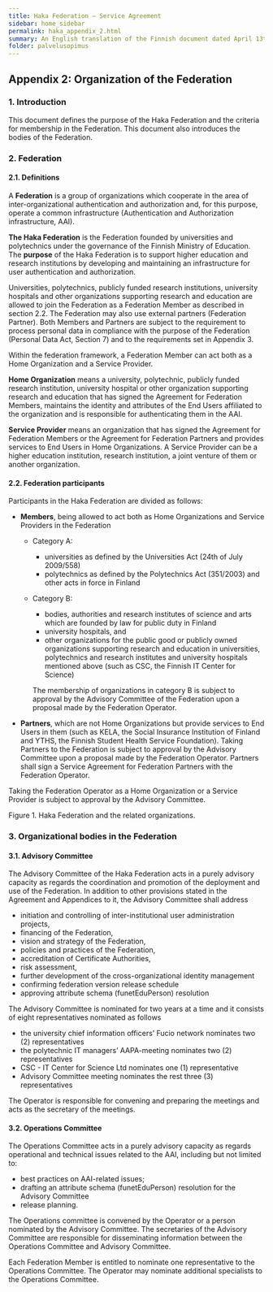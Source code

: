 ```yaml
---
title: Haka Federation – Service Agreement
sidebar: home_sidebar
permalink: haka_appendix_2.html
summary: An English translation of the Finnish document dated April 13th 2011
folder: palvelusopimus
---
```


## Appendix 2: Organization of the Federation

### 1. Introduction

This document defines the purpose of the Haka Federation and the criteria for membership in the Federation. This document also introduces the bodies of the Federation.

### 2. Federation

#### 2.1. Definitions

A **Federation** is a group of organizations which cooperate in the area of inter-organizational authentication and authorization and, for this purpose, operate a common infrastructure (Authentication and Authorization infrastructure, AAI).

**The Haka Federation** is the Federation founded by universities and polytechnics under the governance of the Finnish Ministry of Education. The **purpose** of the Haka Federation is to support higher education and research institutions by developing and maintaining an infrastructure for user authentication and authorization.

Universities, polytechnics, publicly funded research institutions, university hospitals and other organizations supporting research and education are allowed to join the Federation as a Federation Member as described in section 2.2. The Federation may also use external partners (Federation Partner). Both Members and Partners are subject to the requirement to process personal data in compliance with the purpose of the Federation (Personal Data Act, Section 7) and to the requirements set in Appendix 3.

Within the federation framework, a Federation Member can act both as a Home Organization and a Service Provider.

**Home Organization** means a university, polytechnic, publicly funded research institution, university hospital or other organization supporting research and education that has signed the Agreement for Federation Members, maintains the identity and attributes of the End Users affiliated to the organization and is responsible for authenticating them in the AAI.

**Service Provider** means an organization that has signed the Agreement for Federation Members or the Agreement for Federation Partners and provides services to End Users in Home Organizations. A Service Provider can be a higher education institution, research institution, a joint venture of them or another organization.

#### 2.2. Federation participants

Participants in the Haka Federation are divided as follows:

- **Members**, being allowed to act both as Home Organizations and Service Providers in the Federation
  * Category A:
	- universities as defined by the Universities Act (24th of  July 2009/558)
	- polytechnics as defined by the Polytechnics Act (351/2003) and other acts in force in Finland
  * Category B:
	- bodies, authorities and research institutes of science and arts which are founded by law for public duty in Finland 
	- university hospitals, and
	- other organizations for the public good or publicly owned organizations supporting research and education in universities, polytechnics and research institutes and university hospitals mentioned above (such as CSC, the Finnish IT Center for Science)

    The membership of organizations in category B is subject to approval by the Advisory Committee of the Federation upon a proposal made by the Federation Operator.

- **Partners**, which are not Home Organizations but provide services to End Users in them (such as KELA, the Social Insurance Institution of Finland and YTHS, the Finnish Student Health Service Foundation). Taking Partners to the Federation is subject to approval by the Advisory Committee upon a proposal made by the Federation Operator. Partners shall sign a Service Agreement for Federation Partners with the Federation Operator.

Taking the Federation Operator as a Home Organization or a Service Provider is subject to approval by the Advisory Committee.


Figure 1. Haka Federation and the related organizations.

### 3. Organizational bodies in the Federation

#### 3.1. Advisory Committee

The Advisory Committee of the Haka Federation acts in a purely advisory capacity as regards the coordination and promotion of the deployment and use of the Federation. In addition to other provisions stated in the Agreement and Appendices to it, the Advisory Committee shall address

- initiation and controlling of inter-institutional user administration projects,
- financing of the Federation,
- vision and strategy of the Federation,
- policies and practices of the Federation,
- accreditation of Certificate Authorities,
- risk assessment,
- further development of the cross-organizational identity management
- confirming federation version release schedule
- approving attribute schema (funetEduPerson) resolution 

The Advisory Committee is nominated for two years at a time and it consists of eight representatives nominated as follows

- the university chief information officers’ Fucio network nominates two (2)  representatives 
- the polytechnic IT managers’ AAPA-meeting nominates two (2)  representatives 
- CSC - IT Center for Science Ltd nominates one (1) representative
- Advisory Committee meeting nominates the rest three (3) representatives

The Operator is responsible for convening and preparing the meetings and acts as the secretary of the meetings.

#### 3.2. Operations Committee

The Operations Committee acts in a purely advisory capacity as regards operational and technical issues related to the AAI, including but not limited to:

- best practices on AAI-related issues;
- drafting an attribute schema (funetEduPerson) resolution for the Advisory Committee
- release planning.

The Operations committee is convened by the Operator or a person nominated by the Advisory Committee. The secretaries of the Advisory Committee are responsible for disseminating information between the Operations Committee and Advisory Committee.

Each Federation Member is entitled to nominate one representative to the Operations Committee. The Operator may nominate additional specialists to the Operations Committee.
